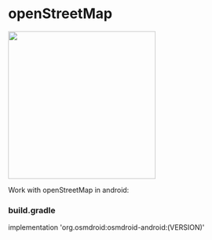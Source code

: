 # openStreetMap

<img src = "https://user-images.githubusercontent.com/102150516/203040951-f1d499f5-b717-41b2-a7ab-29d663820a94.jpg" width = 300>

Work with openStreetMap in android:

### build.gradle

 implementation 'org.osmdroid:osmdroid-android:(VERSION)'
